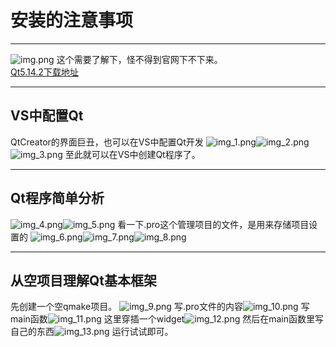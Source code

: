# 安装的注意事项
***
![img.png](img.png)
这个需要了解下，怪不得到官网下不下来。  
[Qt5.14.2下载地址](http://download.qt.io/archive/qt/5.14/5.14.2/) 
***
## VS中配置Qt
QtCreator的界面巨丑，也可以在VS中配置Qt开发
![img_1.png](img_1.png)![img_2.png](img_2.png)![img_3.png](img_3.png)
至此就可以在VS中创建Qt程序了。
***
## Qt程序简单分析
![img_4.png](img_4.png)![img_5.png](img_5.png)
看一下.pro这个管理项目的文件，是用来存储项目设置的
![img_6.png](img_6.png)![img_7.png](img_7.png)![img_8.png](img_8.png)
***
## 从空项目理解Qt基本框架
先创建一个空qmake项目。
![img_9.png](img_9.png)
写.pro文件的内容![img_10.png](img_10.png)
写main函数![img_11.png](img_11.png)
这里穿插一个widget![img_12.png](img_12.png)
然后在main函数里写自己的东西![img_13.png](img_13.png)
运行试试即可。